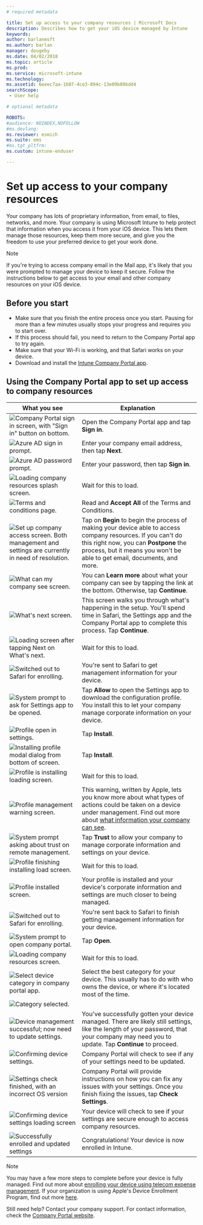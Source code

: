 ```yaml
---
# required metadata

title: Set up access to your company resources | Microsoft Docs
description: Describes how to get your iOS device managed by Intune
keywords:
author: barlanmsft
ms.author: barlan
manager: dougeby
ms.date: 04/02/2018
ms.topic: article
ms.prod:
ms.service: microsoft-intune
ms.technology:
ms.assetid: 6eeec7aa-1b07-4ce3-894c-13e09b89bdd4
searchScope:
 - User help

# optional metadata

ROBOTS:  
#audience: NOINDEX,NOFOLLOW
#ms.devlang:
ms.reviewer: esmich
ms.suite: ems
#ms.tgt_pltfrm:
ms.custom: intune-enduser

---
```



# Set up access to your company resources

Your company has lots of proprietary information, from email, to files, networks, and more. Your company is using Microsoft Intune to help protect that information when you access it from your iOS device. This lets them manage those resources, keep them more secure, and give you the freedom to use your preferred device to get your work done.

> [!NOTE]
> If you're trying to access company email in the Mail app, it's likely that you were prompted to manage your device to keep it secure. Follow the instructions below to get access to your email and other company resources on your iOS device.

## Before you start

- Make sure that you finish the entire process once you start. Pausing for more than a few minutes usually stops your progress and requires you to start over.
- If this process should fail, you need to return to the Company Portal app to try again.
- Make sure that your Wi-Fi is working, and that Safari works on your device.
- Download and install the [Intune Company Portal app](install-and-sign-in-to-the-intune-company-portal-app-ios.md).


## Using the Company Portal app to set up access to company resources

|What you see|Explanation|
|---|---|
|![Company Portal sign in screen, with "Sign in" button on bottom.](./media/ios-01-cp-enroll-1802.png)|Open the Company Portal app and tap **Sign in**.|
|![Azure AD sign in prompt.](./media/ios-02-cp-enroll-1802.png)|Enter your company email address, then tap **Next**.|
|![Azure AD password prompt.](./media/ios-03-cp-enroll-1802.png)|Enter your password, then tap **Sign in**.|
|![Loading company resources splash screen.](./media/ios-04-cp-enroll-1802.png)|Wait for this to load.|
|![Terms and conditions page.](./media/ios-05-cp-enroll-1802.png)|Read and **Accept All** of the Terms and Conditions.|
|![Set up company access screen. Both management and settings are currently in need of resolution.](./media/ios-06-cp-enroll-1802.png)|Tap on **Begin** to begin the process of making your device able to access company resources. If you can't do this right now, you can **Postpone** the process, but it means you won't be able to get email, documents, and more.|
|![What can my company see screen.](./media/ios-07-cp-enroll-1802.png)|You can **Learn more** about what your company can see by tapping the link at the bottom. Otherwise, tap **Continue**.|
|![What's next screen.](./media/ios-08-cp-enroll-1802.png)|This screen walks you through what's happening in the setup. You'll spend time in Safari, the Settings app and the Company Portal app to complete this process. Tap **Continue**.|
|![Loading screen after tapping Next on What's next.](./media/ios-09-cp-enroll-1802.png)|Wait for this to load.|
|![Switched out to Safari for enrolling.](./media/ios-7-cp-enroll-1711.png)|You're sent to Safari to get management information for your device.|
|![System prompt to ask for Settings app to be opened.](./media/ios-8-cp-enroll-1711.png)|Tap **Allow** to open the Settings app to download the configuration profile. You install this to let your company manage corporate information on your device.|
|![Profile open in settings.](./media/ios-9-cp-enroll-1711.png)|Tap **Install**.|
|![Installing profile modal dialog from bottom of screen.](./media/ios-10-cp-enroll-1711.png)|Tap **Install**.|
|![Profile is installing loading screen.](./media/ios-11-cp-enroll-1711.png)|Wait for this to load.|
|![Profile management warning screen.](./media/ios-12-cp-enroll-1711.png)|This warning, written by Apple, lets you know more about what types of actions could be taken on a device under management. Find out more about [what information your company can see](what-info-can-your-company-see-when-you-enroll-your-device-in-intune.md).|
|![System prompt asking about trust on remote management.](./media/ios-13-cp-enroll-1711.png)|Tap **Trust** to allow your company to manage corporate information and settings on your device.|
|![Profile finishing installing load screen.](./media/ios-14-cp-enroll-1711.png)|Wait for this to load.|
|![Profile installed screen.](./media/ios-15-cp-enroll-1711.png)|Your profile is installed and your device's corporate information and settings are much closer to being managed.|
|![Switched out to Safari for enrolling.](./media/ios-16-cp-enroll-1711.png)|You're sent back to Safari to finish getting management information for your device. |
|![System prompt to open company portal.](./media/ios-17-cp-enroll-1711.png)|Tap **Open**.|
|![Loading company resources screen.](./media/ios-21-cp-enroll-1802.png)|Wait for this to load.|
|![Select device category in company portal app.](./media/ios-22-cp-enroll-1802.png)|Select the best category for your device. This usually has to do with who owns the device, or where it's located most of the time.|
|![Category selected.](./media/ios-23-cp-enroll-1802.png)||
|![Device management successful; now need to update settings.](./media/ios-24-cp-enroll-1802.png)|You've successfully gotten your device managed. There are likely still settings, like the length of your password, that your company may need you to update. Tap **Continue** to proceed.|
|![Confirming device settings.](./media/ios-25-cp-enroll-1802.png)|Company Portal will check to see if any of your settings need to be updated.|
|![Settings check finished, with an incorrect OS version](./media/ios-26-cp-enroll-1802.png)|Company Portal will provide instructions on how you can fix any issues with your settings. Once you finish fixing the issues, tap **Check Settings**.|
|![Confirming device settings loading screen](./media/ios-27-cp-enroll-1802.png)|Your device will check to see if your settings are secure enough to access company resources.|
|![Successfully enrolled and updated settings](./media/ios-28-cp-enroll-1802.png)|Congratulations! Your device is now enrolled in Intune.|

> [!Note]
> You may have a few more steps to complete before your device is fully managed. Find out more about [enrolling your device using telecom expense management](enroll-your-device-with-telecom-expense-management-ios.md). If your organization is using Apple's Device Enrollment Program, find out more [here](enroll-your-device-dep-ios.md).

Still need help? Contact your company support. For contact information, check the [Company Portal website](https://portal.manage.microsoft.com#HelpDeskDialog).
